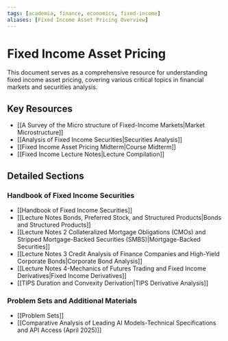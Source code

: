 ```yaml
---
tags: [academia, finance, economics, fixed-income]
aliases: [Fixed Income Asset Pricing Overview]
---
```

# Fixed Income Asset Pricing
This document serves as a comprehensive resource for understanding fixed income asset pricing, covering various critical topics in financial markets and securities analysis.
## Key Resources
- [[A Survey of the Micro structure of Fixed-Income Markets|Market Microstructure]]
- [[Analysis of Fixed Income Securities|Securities Analysis]]
- [[Fixed Income Asset Pricing Midterm|Course Midterm]]
- [[Fixed Income Lecture Notes|Lecture Compilation]]
## Detailed Sections
### Handbook of Fixed Income Securities
- [[Handbook of Fixed Income Securities]]
- [[Lecture Notes Bonds, Preferred Stock, and Structured Products|Bonds and Structured Products]]
- [[Lecture Notes 2 Collateralized Mortgage Obligations (CMOs) and Stripped Mortgage-Backed Securities (SMBS)|Mortgage-Backed Securities]]
- [[Lecture Notes 3 Credit Analysis of Finance Companies and High-Yield Corporate Bonds|Corporate Bond Analysis]]
- [[Lecture Notes 4-Mechanics of Futures Trading and Fixed Income Derivatives|Fixed Income Derivatives]]
- [[TIPS Duration and Convexity Derivation|TIPS Derivative Analysis]]
### Problem Sets and Additional Materials
- [[Problem Sets]]
- [[Comparative Analysis of Leading AI Models-Technical Specifications and API Access (April 2025)]]